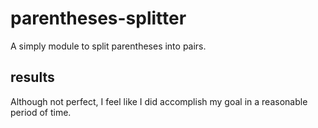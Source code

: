 # parentheses-splitter
A simply module to split parentheses into pairs.

## results
Although not perfect, I feel like I did accomplish my goal in a reasonable period of time.